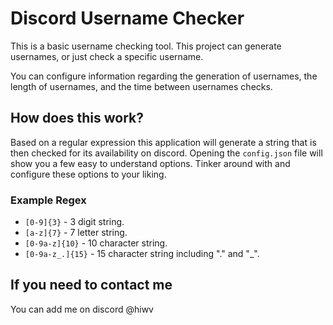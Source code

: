 # Discord Username Checker
This is a basic username checking tool. This project can generate usernames, or just check a specific username.

You can configure information regarding the generation of usernames, the length of usernames, and the time between usernames checks.


## How does this work?
Based on a regular expression this application will generate a string that is then checked for its availability on discord. Opening the `config.json` file will show you a few easy to understand options. Tinker around with and configure these options to your liking.

### Example Regex
- `[0-9]{3}` - 3 digit string.
- `[a-z]{7}` - 7 letter string.
- `[0-9a-z]{10}` - 10 character string.
- `[0-9a-z_.]{15}` - 15 character string including "." and "_".

## If you need to contact me
You can add me on discord @hiwv
